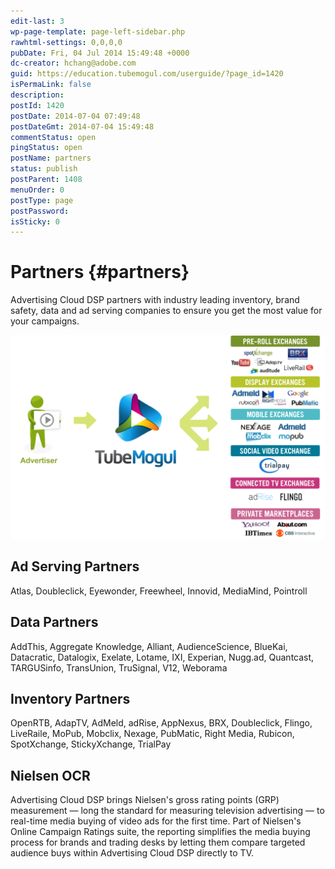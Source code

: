 ```yaml
---
edit-last: 3
wp-page-template: page-left-sidebar.php
rawhtml-settings: 0,0,0,0
pubDate: Fri, 04 Jul 2014 15:49:48 +0000
dc-creator: hchang@adobe.com
guid: https://education.tubemogul.com/userguide/?page_id=1420
isPermaLink: false
description: 
postId: 1420
postDate: 2014-07-04 07:49:48
postDateGmt: 2014-07-04 15:49:48
commentStatus: open
pingStatus: open
postName: partners
status: publish
postParent: 1408
menuOrder: 0
postType: page
postPassword: 
isSticky: 0
---
```


# Partners {#partners}

Advertising Cloud DSP partners with industry leading inventory, brand safety, data and ad serving companies to ensure you get the most value for your campaigns.

[ ![partners](assets/partners-1024x662.png)](assets/partners.png) 

## Ad Serving Partners

Atlas, Doubleclick, Eyewonder, Freewheel, Innovid, MediaMind, Pointroll

## Data Partners

AddThis, Aggregate Knowledge, Alliant, AudienceScience, BlueKai, Datacratic, Datalogix, Exelate, Lotame, IXI, Experian, Nugg.ad, Quantcast, TARGUSinfo, TransUnion, TruSignal, V12, Weborama

## Inventory Partners

OpenRTB, AdapTV, AdMeld, adRise, AppNexus, BRX, Doubleclick, Flingo, LiveRaile, MoPub, Mobclix, Nexage, PubMatic, Right Media, Rubicon, SpotXchange, StickyXchange, TrialPay

## Nielsen OCR

Advertising Cloud DSP brings Nielsen's gross rating points (GRP) measurement &mdash; long the standard for measuring television advertising &mdash; to real-time media buying of video ads for the first time. Part of Nielsen's Online Campaign Ratings suite, the reporting simplifies the media buying process for brands and trading desks by letting them compare targeted audience buys within Advertising Cloud DSP directly to TV.
